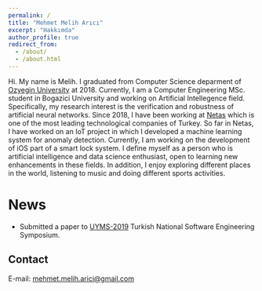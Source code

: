 ```yaml
---
permalink: /
title: "Mehmet Melih Arıcı"
excerpt: "Hakkımda"
author_profile: true
redirect_from: 
  - /about/
  - /about.html
---
```


Hi. My name is Melih. I graduated from Computer Science deparment of [Ozyegin University](https://www.ozyegin.edu.tr/en/computer-science-department) at 2018. Currently, I am a Computer Engineering MSc. student in Bogazici University and working on Artificial Intellegence field. Specifically, my research interest is the verification and robustness of artificial neural networks. Since 2018, I have been working at [Netas](http://www.netas.com.tr/en/home-page/) which is one of the most leading technological companies of Turkey. So far in Netas, I have worked on an IoT project in which I developed a machine learning system for anomaly detection. Currently, I am working on the development of iOS part of a smart lock system. I define myself as a person who is artificial intelligence and data science enthusiast, open to learning new enhancements in these fields. In addition, I enjoy exploring different places in the world, listening to music and doing different sports activities.


News
======
- Submitted a paper to [UYMS-2019](https://uyms19.iyte.edu.tr/) Turkish National Software Engineering Symposium.

Contact
-------
E-mail:  mehmet.melih.arici@gmail.com


